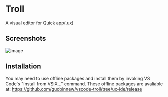 # Troll

A visual editor for Quick app(.ux)

## Screenshots

![image](https://github.com/guobinnew/vscode-troll/blob/ux-ide/screenshots/mainui.png?raw=true)

## Installation

You may need to use offline packages and install them by invoking VS Code's "Install from VSIX..." command.
These offline packages are avaliable at: https://github.com/guobinnew/vscode-troll/tree/ux-ide/release
